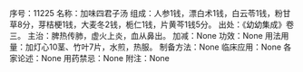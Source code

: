 序号：11225
名称：加味四君子汤
组成：人参1钱，漂白术1钱，白云苓1钱，粉甘草8分，芽桔梗1钱，大麦冬2钱，栀仁1钱，片黄芩1钱5分。
出处：《幼幼集成》卷三。
主治：脾热传肺，虚火上炎，血从鼻出。
加减：None
功效：None
用法用量：加灯心10茎、竹叶7片，水煎，热服。
制备方法：None
临床应用：None
各家论述：None
用药禁忌：None
附注：None
